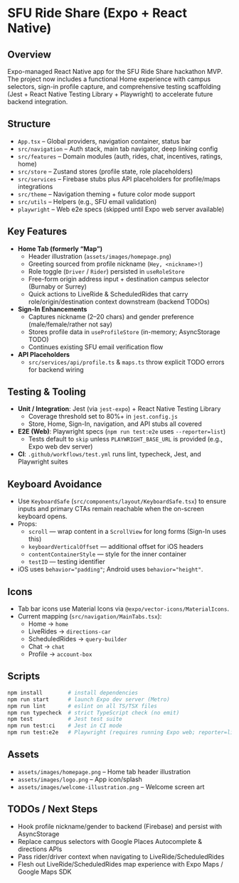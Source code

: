 # SFU Ride Share (Expo + React Native)

## Overview
Expo-managed React Native app for the SFU Ride Share hackathon MVP. The project now includes a functional Home experience with campus selectors, sign-in profile capture, and comprehensive testing scaffolding (Jest + React Native Testing Library + Playwright) to accelerate future backend integration.

## Structure
- `App.tsx` – Global providers, navigation container, status bar
- `src/navigation` – Auth stack, main tab navigator, deep linking config
- `src/features` – Domain modules (auth, rides, chat, incentives, ratings, home)
- `src/store` – Zustand stores (profile state, role placeholders)
- `src/services` – Firebase stubs plus API placeholders for profile/maps integrations
- `src/theme` – Navigation theming + future color mode support
- `src/utils` – Helpers (e.g., SFU email validation)
- `playwright` – Web e2e specs (skipped until Expo web server available)

## Key Features
- **Home Tab (formerly “Map”)**
  - Header illustration (`assets/images/homepage.png`)
  - Greeting sourced from profile nickname (`Hey, <nickname>!`)
  - Role toggle (`Driver` / `Rider`) persisted in `useRoleStore`
  - Free-form origin address input + destination campus selector (Burnaby or Surrey)
  - Quick actions to LiveRide & ScheduledRides that carry role/origin/destination context downstream (backend TODOs)
- **Sign-In Enhancements**
  - Captures nickname (2–20 chars) and gender preference (male/female/rather not say)
  - Stores profile data in `useProfileStore` (in-memory; AsyncStorage TODO)
  - Continues existing SFU email verification flow
- **API Placeholders**
  - `src/services/api/profile.ts` & `maps.ts` throw explicit TODO errors for backend wiring

## Testing & Tooling
- **Unit / Integration**: Jest (via `jest-expo`) + React Native Testing Library
  - Coverage threshold set to 80%+ in `jest.config.js`
  - Store, Home, Sign-In, navigation, and API stubs all covered
- **E2E (Web)**: Playwright specs (`npm run test:e2e` uses `--reporter=list`)
  - Tests default to `skip` unless `PLAYWRIGHT_BASE_URL` is provided (e.g., Expo web dev server)
- **CI**: `.github/workflows/test.yml` runs lint, typecheck, Jest, and Playwright suites

## Keyboard Avoidance
- Use `KeyboardSafe` (`src/components/layout/KeyboardSafe.tsx`) to ensure inputs and primary CTAs remain reachable when the on-screen keyboard opens.
- Props:
  - `scroll` — wrap content in a `ScrollView` for long forms (Sign-In uses this)
  - `keyboardVerticalOffset` — additional offset for iOS headers
  - `contentContainerStyle` — style for the inner container
  - `testID` — testing identifier
- iOS uses `behavior="padding"`; Android uses `behavior="height"`.

## Icons
- Tab bar icons use Material Icons via `@expo/vector-icons/MaterialIcons`.
- Current mapping (`src/navigation/MainTabs.tsx`):
  - Home → `home`
  - LiveRides → `directions-car`
  - ScheduledRides → `query-builder`
  - Chat → `chat`
  - Profile → `account-box`

## Scripts
```bash
npm install        # install dependencies
npm run start      # launch Expo dev server (Metro)
npm run lint       # eslint on all TS/TSX files
npm run typecheck  # strict TypeScript check (no emit)
npm test           # Jest test suite
npm run test:ci    # Jest in CI mode
npm run test:e2e   # Playwright (requires running Expo web; reporter=list)
```

## Assets
- `assets/images/homepage.png` – Home tab header illustration
- `assets/images/logo.png` – App icon/splash
- `assets/images/welcome-illustration.png` – Welcome screen art

## TODOs / Next Steps
- Hook profile nickname/gender to backend (Firebase) and persist with AsyncStorage
- Replace campus selectors with Google Places Autocomplete & directions APIs
- Pass rider/driver context when navigating to LiveRide/ScheduledRides
- Flesh out LiveRide/ScheduledRides map experience with Expo Maps / Google Maps SDK
